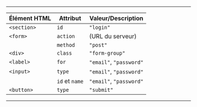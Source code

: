 
---

| Élément HTML | Attribut             | Valeur/Description                |
|--------------|----------------------|-----------------------------------|
| `<section>`  | `id`                 | `"login"`                         |
| `<form>`     | `action`             | (URL du serveur)                  |
|              | `method`             | `"post"`                          |
| `<div>`      | `class`              | `"form-group"`                    |
| `<label>`    | `for`                | `"email"`, `"password"`           |
| `<input>`    | `type`               | `"email"`, `"password"`           |
|              | `id` et `name`       | `"email"`, `"password"`           |
| `<button>`   | `type`               | `"submit"`                        |

---

